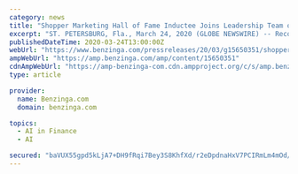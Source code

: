 ```yaml
---
category: news
title: "Shopper Marketing Hall of Fame Inductee Joins Leadership Team of Rising FinTech Company Leveraging Blockchain and AI to Transform Retail"
excerpt: "ST. PETERSBURG, Fla., March 24, 2020 (GLOBE NEWSWIRE) -- Recognized as a \"Top Ten Mover and Shaker in Retail,\" Karen Sales has joined the leadership team at SKUx as Senior Vice..."
publishedDateTime: 2020-03-24T13:00:00Z
webUrl: "https://www.benzinga.com/pressreleases/20/03/g15650351/shopper-marketing-hall-of-fame-inductee-joins-leadership-team-of-rising-fintech-company-leveraging"
ampWebUrl: "https://amp.benzinga.com/amp/content/15650351"
cdnAmpWebUrl: "https://amp-benzinga-com.cdn.ampproject.org/c/s/amp.benzinga.com/amp/content/15650351"
type: article

provider:
  name: Benzinga.com
  domain: benzinga.com

topics:
  - AI in Finance
  - AI

secured: "baVUX55gpd5kLjA7+DH9fRqi7Bey3S8KhfXd/r2eDpdnaHxV7PCIRmLm4mOd/79jRLIhgwYZpPTU8oIcLoVwFFcGfFi80ILv+LDfwup7B+DYyJS4oFFKjVWQQRLeLWyWVCb5piykhSHbkOfGxDeuAAY5XfWj42+yVieygqt6USj5ycsPNZ2DSts8KCYWuB8G2oPMUzqM3nAZEcvpgXb7OD0xZ0F4wspvqBxbN0aYyx/AM+Lm8ykRfa13nMqGev+F5/KehOLXXtUgm2QU1Y7YX7QD6RqshsyT8sJ+vWNRMoc5EO4zaVnR0PYnFLEB+VhH;MYRBUrKXJvU1GsLvM2WcZg=="
---
```


